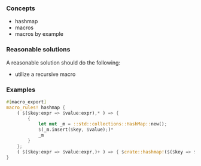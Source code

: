 ### Concepts

- hashmap
- macros
- macros by example

### Reasonable solutions

A reasonable solution should do the following:

- utilize a recursive macro

### Examples

```rust
#[macro_export]
macro_rules! hashmap {
    ( $($key:expr => $value:expr),* ) => {
        {
            let mut _m = ::std::collections::HashMap::new();
            $(_m.insert($key, $value);)*
            _m
        }
    };
    ( $($key:expr => $value:expr,)+ ) => { $crate::hashmap!($($key => $value),+) }
}
```
